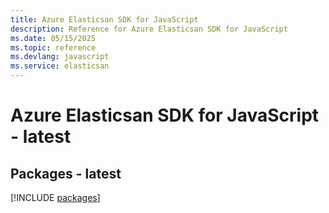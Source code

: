 ```yaml
---
title: Azure Elasticsan SDK for JavaScript
description: Reference for Azure Elasticsan SDK for JavaScript
ms.date: 05/15/2025
ms.topic: reference
ms.devlang: javascript
ms.service: elasticsan
---
```

# Azure Elasticsan SDK for JavaScript - latest
## Packages - latest
[!INCLUDE [packages](elasticsan-index.md)]